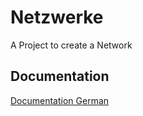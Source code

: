 
# Netzwerke

A Project to create a Network



## Documentation

[Documentation German](Netzwerke/Filius%20Eigenes&20Netwerk.pdf)


